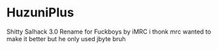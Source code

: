 # HuzuniPlus
Shitty Salhack 3.0 Rename for Fuckboys by iMRC 
i thonk mrc wanted to make it better but he only used jbyte bruh



















































































































